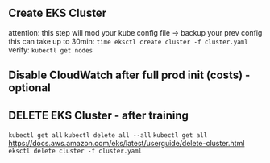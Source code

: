 ## Create EKS Cluster
attention: this step will mod your kube config file -> backup your prev config
this can take up to 30min:
`time eksctl create cluster -f cluster.yaml`
verify:
`kubectl get nodes`

## Disable CloudWatch after full prod init (costs) - optional

## DELETE EKS Cluster - after training
`kubectl get all`
`kubectl delete all --all`
`kubectl get all`
https://docs.aws.amazon.com/eks/latest/userguide/delete-cluster.html
`eksctl delete cluster -f cluster.yaml`
